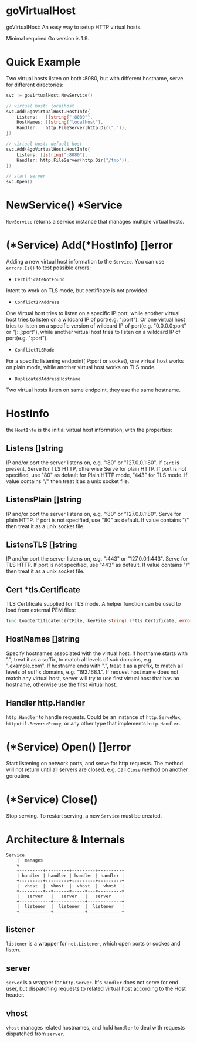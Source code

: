 # goVirtualHost
goVirtualHost: An easy way to setup HTTP virtual hosts.

Minimal required Go version is 1.9.

# Quick Example
Two virtual hosts listen on both :8080, but with different hostname, serve for different directories:
```go
svc := goVirtualHost.NewService()

// virtual host: localhost
svc.Add(&goVirtualHost.HostInfo{
    Listens:   []string{":8080"},
    HostNames: []string{"localhost"},
    Handler:   http.FileServer(http.Dir(".")),
})

// virtual host: default host
svc.Add(&goVirtualHost.HostInfo{
    Listens: []string{":8080"},
    Handler: http.FileServer(http.Dir("/tmp")),
})

// start server
svc.Open()
```

# NewService() *Service
`NewService` returns a service instance that manages multiple virtual hosts.

# (*Service) Add(*HostInfo) []error
Adding a new virtual host information to the `Service`.
You can use `errors.Is()` to test possible errors:

- `CertificateNotFound`

Intent to work on TLS mode, but certificate is not provided.

- `ConflictIPAddress`

One Virtual host tries to listen on a specific IP:port,
while another virtual host tries to listen on a wildcard IP of port(e.g. ":port").
Or one virtual host tries to listen on a specific version of wildcard IP of port(e.g. "0.0.0.0:port" or "[::]:port"),
while another virtual host tries to listen on a wildcard IP of port(e.g. ":port").

- `ConflictTLSMode`

For a specific listening endpoint(IP:port or socket),
one virtual host works on plain mode,
while another virtual host works on TLS mode.

- `DuplicatedAddressHostname`

Two virtual hosts listen on same endpoint, they use the same hostname.

# HostInfo
the `HostInfo` is the initial virtual host information, with the properties:

## Listens []string
IP and/or port the server listens on, e.g. ":80" or "127.0.0.1:80".
if `Cert` is present, Serve for TLS HTTP, otherwise Serve for plain HTTP.
If port is not specified, use "80" as default for Plain HTTP mode, "443" for TLS mode.
If value contains "/" then treat it as a unix socket file.

## ListensPlain []string
IP and/or port the server listens on, e.g. ":80" or "127.0.0.1:80".
Serve for plain HTTP.
If port is not specified, use "80" as default.
If value contains "/" then treat it as a unix socket file.

## ListensTLS []string
IP and/or port the server listens on, e.g. ":443" or "127.0.0.1:443".
Serve for TLS HTTP.
If port is not specified, use "443" as default.
If value contains "/" then treat it as a unix socket file.

## Cert *tls.Certificate
TLS Certificate supplied for TLS mode. A helper function can be used to load from external PEM files:
```go
func LoadCertificate(certFile, keyFile string) (*tls.Certificate, error)
```

## HostNames []string
Specify hostnames associated with the virtual host.
If hostname starts with ".", treat it as a suffix, to match all levels of sub domains, e.g. ".example.com".
If hostname ends with ".", treat it as a prefix, to match all levels of suffix domains, e.g. "192.168.1.".
If request host name does not match any virtual host,
server will try to use first virtual host that has no hostname,
otherwise use the first virtual host.

## Handler http.Handler
`http.Handler` to handle requests.
Could be an instance of `http.ServeMux`, `httputil.ReverseProxy`, or any other type that implements `http.Handler`.

# (*Service) Open() []error
Start listening on network ports, and serve for http requests. The method will not return until all servers are closed.
e.g. call `Close` method on another goroutine.

# (*Service) Close()
Stop serving. To restart serving, a new `Service` must be created.

# Architecture & Internals
```
Service
    |  manages
    v
    +---------+---------+---------+---------+
    | handler | handler | handler | handler |
    +---------+---------+---------+---------+
    |  vhost  |  vhost  |  vhost  |  vhost  |
    +---------+--+------+-----+---+---------+
    |   server   |   server   |   server    |
    +------------+------------+-------------+
    |  listener  |  listener  |  listener   |
    +------------+------------+-------------+
```

## listener
`listener` is a wrapper for `net.Listener`, which open ports or sockes and listen.

## server
`server` is a wrapper for `http.Server`. It's `handler` does not serve for end user,
but dispatching requests to related virtual host according to the Host header.

## vhost
`vhost` manages related hostnames, and hold `handler` to deal with requests dispatched from `server`.
